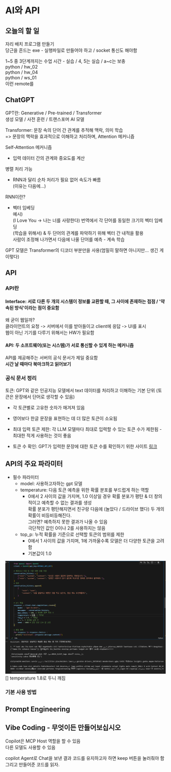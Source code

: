 # AI와 API  

## 오늘의 할 일
자리 배치 프로그램 만들기   
당근을 흔드는 exe - 실행파일로 만들어야 하고 / socket 통신도 해야함

1~5 중 3단계까지는 수업 시간 - 실습 / 4, 5는 실습 / a~c는 보충  
python / hw_02  
python / hw_04  
python / ws_01  
이런 remote를  

## ChatGPT  
GPT란: Generative / Pre-trained / Transformer  
생성 모델 / 사전 훈련 / 트랜스포머 AI 모델  

Transformer: 문장 속의 단어 간 관계를 추적해 맥락, 의미 학습  
=> 문장의 맥락을 효과적으로 이해하고 처리하며, Attention 메커니즘  

Self-Attention 메커니즘  
* 입력 데이터 간의 관계와 중요도를 계산  

병렬 처리 가능  
* RNN과 달리 순차 처리가 필요 없어 속도가 빠름  
(이유는 다음에...)

RNN이란?  
* 벡터 임베딩  
예시)  
(I Love You -> 나는 너를 사랑한다) 번역에서 각 단어를 동일한 크기의 벡터 임베딩  
(학습을 위해서) & 두 단어의 관계를 파악하기 위해 벡터 간 내적을 활용  
사람이 조정해 나가면서 다음에 나올 단어를 예측 - 계속 학습  

GPT 모델은 Transformer의 디코더 부분만을 사용(엄밀히 말하면 아니지만... 생긴 게 이렇다)  


## API
### API란  
#### Interface: 서로 다른 두 개의 시스템이 정보를 교환할 때, 그 사이에 존재하는 접점 / '약속된 방식'이라는 점이 중요함  

왜 굳이 웹일까?  
클라이언트의 요청 -> 서버에서 이를 받아들이고 client에 응답 -> UI를 표시  
웹이 아닌 기기를 다루기 위해서는 HW가 필요함  

#### API: 두 소프트웨어(또는 시스템)가 서로 통신할 수 있게 하는 메커니즘  

API를 제공해주는 서버의 공식 문서가 제일 중요함  
**시간 날 때마다 북마크하고 읽어보기**  

### 공식 문서 정리  
토큰: GPT와 같은 인공지능 모델에서 text 데이터를 처리하고 이해하는 기본 단위 (토큰은 문장에서 단어로 생각할 수 있음)  
* 각 토큰별로 고유한 숫자가 매겨져 있음  
* 영어보다 한글 문장을 표현하는 데 더 많은 토큰이 소요됨  

* 최대 입력 토큰 제한: 각 LLM 모델마다 최대로 입력할 수 있는 토큰 수가 제한됨 - 최대한 적게 사용하는 것이 좋음  
* 토큰 수 확인: GPT가 입력한 문장에 대한 토큰 수를 확인하기 위한 사이트 [링크](https://platform.openai.com/tokenizer)

## API의 주요 파라미터  
* 필수 파라미터  
  * model: 사용하고자하는 gpt 모델  
  * temperature: 다음 토큰 예측을 위한 확률 분포를 부드럽게 하는 역할  
    * 0에서 2 사이의 값을 가지며, 1.0 이상일 경우 확률 분포가 평탄 & 더 창의적이고 예측할 수 없는 결과를 생성  
      확률 분포가 평탄해지면서 친구랑 다음에 (놀았다 / 드라이브 했다) 두 개의 확률이 비등비등해진다.  
      그러면? 예측하지 못한 결과가 나올 수 있음  
      극단적인 값인 0이나 2를 사용하지는 않음  
  * top_p: 누적 확률을 기준으로 선택할 토큰의 범위를 제한  
    * 0에서 1 사이의 값을 가지며, 1에 가까울수록 모델은 더 다양한 토큰을 고려함  
    * 기본값이 1.0

![Fig 1. temperature 1.8](image.png)  
[] temperature 1.8로 두니 깨짐

### 기본 사용 방법  

## Prompt Engineering
## Vibe Coding - 무엇이든 만들어보십시오  

Copilot은 MCP Host 역할을 할 수 있음  
다른 모델도 사용할 수 있음  

copilot Agent로 Chat을 보낸 결과 코드를 유지하고자 하면 keep 버튼을 눌러줘야 함  
그리고 만들어준 코드를 읽자.  

